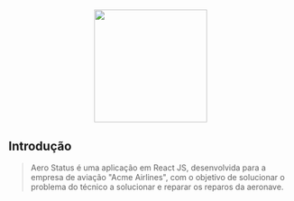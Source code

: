 <h1 align="center">
<img src="https://i.imgur.com/DPXjaGF.png" width="200px">

## Introdução
> Aero Status é uma aplicação em React JS, desenvolvida para a empresa de aviação "Acme Airlines", com o objetivo de solucionar o problema do técnico a solucionar e reparar os reparos da aeronave.
